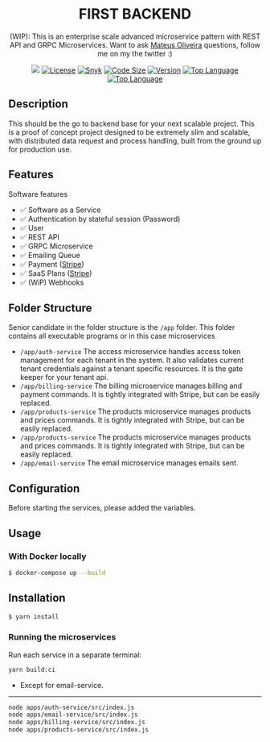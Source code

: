 <h1 align="center">  
FIRST BACKEND  
</h1>  

<p align="center">  
  <bold>(WIP)</bold>: This is an enterprise scale advanced microservice pattern with REST API and GRPC Microservices. Want to ask <a target="_blank" href="https://twitter.com/Mateussiil">Mateus Oliveira</a> questions, follow me on my the twitter :)
</p>  
    <p align="center">  
</p>  

<p align="center">
<img src="https://opencollective.com/ultimate-backend/tiers/sponsor/badge.svg?label=sponsor&color=brightgreen" />
<a href="https://img.shields.io/github/license/juicycleff/ultimate-backend?style=flat-square" target="_blank"><img src="https://img.shields.io/github/license/juicycleff/ultimate-backend?style=flat-square" alt="License"/></a>  
<a href="https://img.shields.io/snyk/vulnerabilities/github/juicycleff/ultimate-backend?style=flat-square" target="_blank"><img src="https://img.shields.io/snyk/vulnerabilities/github/juicycleff/ultimate-backend?style=flat-square" alt="Snyk"/></a>  
<a href="https://img.shields.io/github/languages/code-size/juicycleff/ultimate-backend?style=flat-square" target="_blank"><img src="https://img.shields.io/github/languages/code-size/juicycleff/ultimate-backend?style=flat-square" alt="Code Size"/></a>  
<a href="https://img.shields.io/github/package-json/v/juicycleff/ultimate-backend?style=flat-square" target="_blank"><img src="https://img.shields.io/github/package-json/v/juicycleff/ultimate-backend?style=flat-square" alt="Version"/></a>  
<a href="https://img.shields.io/github/languages/top/juicycleff/ultimate-backend?style=flat-square" target="_blank"><img src="https://img.shields.io/github/languages/top/juicycleff/ultimate-backend?style=flat-square" alt="Top Language"/></a>  
<a href="https://img.shields.io/codacy/grade/dc460840375d4ac995f5647a5ed10179?style=flat-square" target="_blank"><img src="https://img.shields.io/codacy/grade/dc460840375d4ac995f5647a5ed10179?style=flat-square" alt="Top Language"/></a>  
</p>  

## Description

This should be the go to backend base for your next scalable project. This is a proof of concept project designed to be extremely slim and scalable, with distributed data request and process handling, built from the ground up for production use.

## Features

Software features  

* ✅ Software as a Service  
* ✅ Authentication by stateful session (Password)
* ✅ User  
* ✅ REST API  
* ✅ GRPC Microservice  
* ✅ Emailing Queue  
* ✅ Payment ([Stripe](https://stripe.com/))  
* ✅ SaaS Plans ([Stripe](https://stripe.com/))  
* ✅ (WiP) Webhooks  

## Folder Structure  
Senior candidate in the folder structure is the `/app` folder. This folder contains all executable programs or in this case microservices

 - `/app/auth-service` The access microservice handles access token management for each tenant in the system. It also validates current tenant credentials against a tenant specific resources. It is the gate keeper for your tenant api.
 - `/app/billing-service` The billing microservice manages billing and payment commands. It is tightly integrated with Stripe, but can be easily replaced.
 - `/app/products-service` The products microservice manages products and prices commands. It is tightly integrated with Stripe, but can be easily replaced.
 - `/app/products-service` The products microservice manages products and prices commands. It is tightly integrated with Stripe, but can be easily replaced.
 - `/app/email-service` The email microservice manages emails sent.


## Configuration  

Before starting the services, please added the variables.


## Usage  
### With Docker locally
```bash
$ docker-compose up --build
```

## Installation  

```bash  
$ yarn install
```  

### Running the microservices  

Run each service in a separate terminal:  

```bash  
yarn build:ci
```
* Except for email-service.

---

```bash  
node apps/auth-service/src/index.js  
node apps/email-service/src/index.js  
node apps/billing-service/src/index.js  
node apps/products-service/src/index.js  
```  